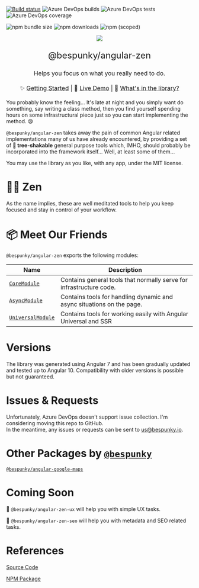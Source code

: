 [![Build status](https://dev.azure.com/BeSpunky/Libraries/_apis/build/status/angular-zen/Build%20angular-zen)](https://dev.azure.com/BeSpunky/Libraries/_build/latest?definitionId=29)
![Azure DevOps builds](https://img.shields.io/azure-devops/build/bespunky/bebdc696-fbbf-4816-9247-9d1311da59bc/29?style=flat-square)
![Azure DevOps tests](https://img.shields.io/azure-devops/tests/BeSpunky/bebdc696-fbbf-4816-9247-9d1311da59bc/29?style=flat-square)
![Azure DevOps coverage](https://img.shields.io/azure-devops/coverage/BeSpunky/bebdc696-fbbf-4816-9247-9d1311da59bc/29?style=flat-square)

![npm bundle size](https://img.shields.io/bundlephobia/min/@bespunky/angular-zen.svg?style=flat-square)
![npm downloads](https://img.shields.io/npm/dm/@bespunky/angular-zen.svg?style=flat-square)
![npm (scoped)](https://img.shields.io/npm/v/@bespunky/angular-zen.svg?style=flat-square)

<p align="center">
    <img src="https://dev.azure.com/BeSpunky/bebdc696-fbbf-4816-9247-9d1311da59bc/_apis/git/repositories/1f3eb3c0-8f08-46b0-a3bf-f2ea2225a0a5/items?path=%2Fprojects%2Fdemo%2Fsrc%2Fassets%2Flogo%400.75x.png&versionDescriptor%5BversionOptions%5D=0&versionDescriptor%5BversionType%5D=0&versionDescriptor%5Bversion%5D=development&resolveLfs=true&%24format=octetStream&api-version=5.0"/>
</p>

<p align="center" style="font-size: x-large">@bespunky/angular-zen</p>
<p align="center" style="font-size: medium">Helps you focus on what you really need to do.</p>

<p align="center" style="font-size: medium; margin: 20px auto">
    ✨ <a href="https://dev.azure.com/BeSpunky/Libraries/_wiki/wikis/angular-zen/131/Getting-Started">Getting Started</a> |
    🙌 <a href="https://bs-angular-zen-demo.web.app/">Live Demo</a> |
    🎁 <a href="https://dev.azure.com/BeSpunky/Libraries/_wiki/wikis/angular-zen/132/Modules">What's in the library?</a>
</p>

You probably know the feeling... It's late at night and you simply want do something, say writing a class method, then you find yourself spending hours on some infrastructural piece just so you can start implementing the method. 😪

`@bespunky/angular-zen` takes away the pain of common Angular related implementations many of us have already encountered, by providing a set of **🌳 tree-shakable** general purpose tools which, IMHO, should probably be incorporated into the framework itself... Well, at least some of them...

You may use the library as you like, with any app, under the MIT license.

# 🧘‍♂️ Zen
As the name implies, these are well meditated tools to help you keep focused and stay in control of your workflow.

# 📦 Meet Our Friends
`@bespunky/angular-zen` exports the following modules:

| Name | Description |
| ---  | ---         |
| [`CoreModule`](https://dev.azure.com/BeSpunky/Libraries/_wiki/wikis/angular-zen?pagePath=%2FModules%2FCoreModule&wikiVersion=GBmaster) | Contains general tools that normally serve for infrastructure code. |
| [`AsyncModule`](https://dev.azure.com/BeSpunky/Libraries/_wiki/wikis/angular-zen?pagePath=%2FModules%2FAsyncModule&wikiVersion=GBmaster) | Contains tools for handling dynamic and async situations on the page.    |
| [`UniversalModule`](https://dev.azure.com/BeSpunky/Libraries/_wiki/wikis/angular-zen?pagePath=%2FModules%2FUniversalModule&wikiVersion=GBmaster) | Contains tools for working easily with Angular Universal and SSR |

# Versions
The library was generated using Angular 7 and has been gradually updated and tested up to Angular 10. 
Compatibility with older versions is possible but not guaranteed.

# Issues & Requests
Unfortunately, Azure DevOps doesn't support issue collection. I'm considering moving this repo to GitHub.  
In the meantime, any issues or requests can be sent to [us@bespunky.io](mailto:us@bespunky.io?subject=@bespunky/angular-zen).

# Other Packages by [`@bespunky`](https://www.npmjs.com/~bespunky)
[`@bespunky/angular-google-maps`](https://www.npmjs.com/package/@bespunky/angular-google-maps)

# Coming Soon
🚧 `@bespunky/angular-zen-ux` will help you with simple UX tasks.

🚧 `@bespunky/angular-zen-seo` will help you with metadata and SEO related tasks.

# References
[Source Code](https://dev.azure.com/BeSpunky/Libraries/_git/angular-zen)

[NPM Package](https://www.npmjs.com/package/@bespunky/angular-zen)